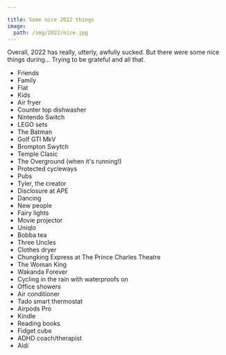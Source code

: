 ```yaml
---

title: Some nice 2022 things
image:
  path: /img/2022/nice.jpg
---
```


Overall, 2022 has really, utterly, awfully sucked. But there were some nice things during... Trying to be grateful and all that.

* Friends
* Family
* Flat
* Kids
* Air fryer
* Counter top dishwasher
* Nintendo Switch
* LEGO sets
* The Batman
* Golf GTI MkV
* Brompton Swytch
* Temple Clasic
* The Overground (when it's running!)
* Protected cycleways
* Pubs
* Tyler, the creator
* Disclosure at APE
* Dancing
* New people
* Fairy lights
* Movie projector
* Uniqlo
* Bobba tea
* Three Uncles
* Clothes dryer
* Chungking Express at The Prince Charles Theatre
* The Woman King
* Wakanda Forever
* Cycling in the rain with waterproofs on
* Office showers
* Air conditioner
* Tado smart thermostat
* Airpods Pro
* Kindle
* Reading books
* Fidget cube
* ADHD coach/therapist
* Aldi

